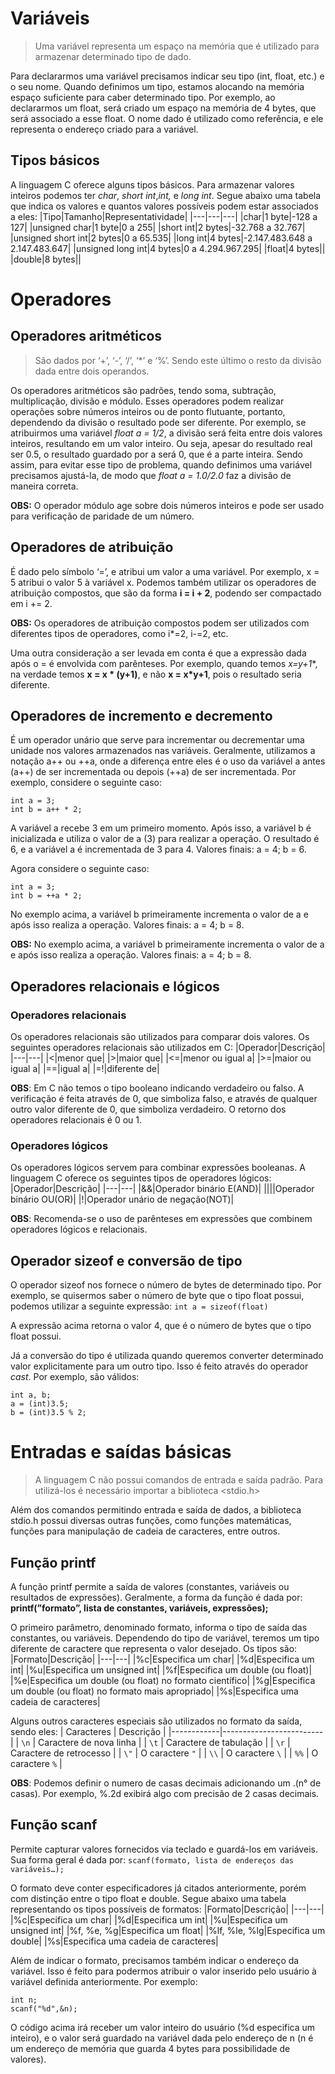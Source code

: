 # Variáveis

> Uma variável representa um espaço na memória que é utilizado para armazenar determinado tipo de dado.

Para declararmos uma variável precisamos indicar seu tipo (int, float, etc.) e o seu nome. Quando definimos um tipo, estamos alocando na memória espaço suficiente para caber determinado tipo. Por exemplo, ao declararmos um float, será criado um espaço na memória de 4 bytes, que será associado a esse float. O nome dado é utilizado como referência, e ele representa o endereço criado para a variável.

## Tipos básicos

A linguagem C oferece alguns tipos básicos. Para armazenar valores inteiros podemos ter *char*, *short int*,*int,* e *long int*.
Segue abaixo uma tabela que indica os valores e quantos valores possíveis podem estar associados a eles:
|Tipo|Tamanho|Representatividade|
|---|---|---|
|char|1 byte|-128 a 127|
|unsigned char|1 byte|0 a 255|
|short int|2 bytes|-32.768 a 32.767|
|unsigned short int|2 bytes|0 a 65.535|
|long int|4 bytes|-2.147.483.648 a 2.147.483.647|
|unsigned long int|4 bytes|0 a 4.294.967.295|
|float|4 bytes||
|double|8 bytes||

# Operadores

## Operadores aritméticos

> São dados por ‘+’, ‘-’, ‘/’, ‘*’ e ‘%’. Sendo este último o resto da divisão dada entre dois operandos.

Os operadores aritméticos são padrões, tendo soma, subtração, multiplicação, divisão e módulo. Esses operadores podem realizar operações sobre números inteiros ou de ponto flutuante, portanto, dependendo da divisão o resultado pode ser diferente. Por exemplo, se atribuirmos uma variável *float a = 1/2*, a divisão será feita entre dois valores inteiros, resultando em um valor inteiro. Ou seja, apesar do resultado real ser 0.5, o resultado guardado por a será 0, que é a parte inteira. Sendo assim, para evitar esse tipo de problema, quando definimos uma variável precisamos ajustá-la, de modo que *float a = 1.0/2.0* faz a divisão de maneira correta.

**OBS:** O operador módulo age sobre dois números inteiros e pode ser usado para verificação de paridade de um número.

## Operadores de atribuição

É dado pelo símbolo ‘=’, e atribui um valor a uma variável. Por exemplo, x = 5 atribui o valor 5 à variável x. Podemos também utilizar os operadores de atribuição compostos, que são da forma **i = i + 2**, podendo ser compactado em i += 2. 

**OBS:** Os operadores de atribuição compostos podem ser utilizados com diferentes tipos de operadores, como i*=2, i-=2, etc.

Uma outra consideração a ser levada em conta é que a expressão dada após o = é envolvida com parênteses. Por exemplo, quando temos **x*=y+1**, na verdade temos **x = x * (y+1)**, e não **x = x*y+1**, pois o resultado seria diferente.

## Operadores de incremento e decremento

É um operador unário que serve para incrementar ou decrementar uma unidade nos valores armazenados nas variáveis. Geralmente, utilizamos a notação a++ ou ++a, onde a diferença entre eles é o uso da variável a antes (a++) de ser incrementada ou depois (++a) de ser incrementada. Por exemplo, considere o seguinte caso:

```
int a = 3;
int b = a++ * 2;
```
A variável a recebe 3 em um primeiro momento. Após isso, a variável b é inicializada e utiliza o valor de a (3) para realizar a operação. O resultado é 6, e a variável a é incrementada de 3 para 4. Valores finais: a = 4; b = 6.

Agora considere o seguinte caso:
```
int a = 3;
int b = ++a * 2;
```
No exemplo acima, a variável b primeiramente incrementa o valor de a e após isso realiza a operação. Valores finais: a = 4; b = 8.

**OBS:** No exemplo acima, a variável b primeiramente incrementa o valor de a e após isso realiza a operação. Valores finais: a = 4; b = 8.

## Operadores relacionais e lógicos

### Operadores relacionais

Os operadores relacionais são utilizados para comparar dois valores. Os seguintes operadores relacionais são utilizados em C:
|Operador|Descrição|
|---|---|
|<|menor que|
|>|maior que|
|<=|menor ou igual a|
|>=|maior ou igual a|
|==|igual a|
|=!|diferente de|

**OBS**: Em C não temos o tipo booleano indicando verdadeiro ou falso. A verificação é feita através de 0, que simboliza falso, e através de qualquer outro valor diferente de 0, que simboliza verdadeiro. O retorno dos operadores relacionais é 0 ou 1.

### Operadores lógicos

Os operadores lógicos servem para combinar expressões booleanas. A linguagem C oferece os seguintes tipos de operadores lógicos:
|Operador|Descrição|
|---|---|
|&&|Operador binário E(AND)|
|\|\||Operador binário OU(OR)|
|!|Operador unário de negação(NOT)|

**OBS**: Recomenda-se o uso de parênteses em expressões que combinem operadores lógicos e relacionais.

## Operador sizeof e conversão de tipo

O operador sizeof nos fornece o número de bytes de determinado tipo. Por exemplo, se quisermos saber o número de byte que o tipo float possui, podemos utilizar a seguinte expressão: `int a = sizeof(float)`

A expressão acima retorna o valor 4, que é o número de bytes que o tipo float possui.

Já a conversão do tipo é utilizada quando queremos converter determinado valor explicitamente para um outro tipo. Isso é feito através do operador *cast*. Por exemplo, são válidos:
```
int a, b;
a = (int)3.5;
b = (int)3.5 % 2;
```

# Entradas e saídas básicas

> A linguagem C não possui comandos de entrada e saída padrão. Para utilizá-los é necessário importar a biblioteca <stdio.h>

Além dos comandos permitindo entrada e saída de dados, a biblioteca stdio.h possui diversas outras funções, como funções matemáticas, funções para manipulação de cadeia de caracteres, entre outros. 

## Função printf

A função printf permite a saída de valores (constantes, variáveis ou resultados de expressões). Geralmente, a forma da função é dada por: **printf(”formato”, lista de constantes, variáveis, expressões);**

O primeiro parâmetro, denominado formato, informa o tipo de saída das constantes, ou variáveis. Dependendo do tipo de variável, teremos um tipo diferente de caractere que representa o valor desejado. Os tipos são:
|Formato|Descrição|
|---|---|
|%c|Especifica um char|
|%d|Especifica um int|
|%u|Especifica um unsigned int|
|%f|Especifica um double (ou float)|
|%e|Especifica um double (ou float) no formato científico|
|%g|Especifica um double (ou float) no formato mais apropriado| 
|%s|Especifica uma cadeia de caracteres|

Alguns outros caracteres especiais são utilizados no formato da saída, sendo eles:
| Caracteres | Descrição               |
|------------|-------------------------|
| `\n`       | Caractere de nova linha  |
| `\t`       | Caractere de tabulação   |
| `\r`       | Caractere de retrocesso  |
| `\"`       | O caractere `"`          |
| `\\`       | O caractere `\`          |
| `%%`       | O caractere `%`          |

**OBS**: Podemos definir o numero de casas decimais adicionando um .(n° de casas). Por exemplo, %.2d exibirá algo com precisão de 2 casas decimais.

## Função scanf

Permite capturar valores fornecidos via teclado e guardá-los em variáveis. Sua forma geral é dada por: `scanf(formato, lista de endereços das variáveis…);`

O formato deve conter especificadores já citados anteriormente, porém com distinção entre o tipo float e double. Segue abaixo uma tabela representando os tipos possíveis de formatos:
|Formato|Descrição|
|---|---|
|%c|Especifica um char|
|%d|Especifica um int|
|%u|Especifica um unsigned int|
|%f, %e, %g|Especifica um float|
|%lf, %le, %lg|Especifica um double|
|%s|Especifica uma cadeia de caracteres|

Além de indicar o formato, precisamos também indicar o endereço da variável. Isso é feito para podermos atribuir o valor inserido pelo usuário à variável definida anteriormente. Por exemplo:

```
int n;
scanf("%d",&n);
```

O código acima irá receber um valor inteiro do usuário (%d especifica um inteiro), e o valor será guardado na variável dada pelo endereço de n (n é um endereço de memória que guarda 4 bytes para possibilidade de valores).





